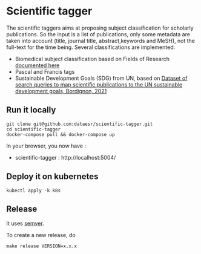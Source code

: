# Scientific tagger

The scientific taggers aims at proposing subject classification for scholarly publications. So the input is a list of publications, only some metadata are taken into account (title, journal title, abstract,keywords and MeSH), not the full-text for the time being. Several classifications are implemented:
- Biomedical subject classification based on Fields of Research [documented here](https://github.com/dataesr/scientific_tagger/blob/main/doc/scientific_tagger.pdf)
- Pascal and Francis tags
- Sustainable Development Goals (SDG) from UN, based on [Dataset of search queries to map scientific publications to the UN sustainable development goals, Bordignon, 2021](https://doi.org/10.1016/j.dib.2021.106731)

## Run it locally
```shell
git clone git@github.com:dataesr/scientific-tagger.git
cd scientific-tagger
docker-compose pull && docker-compose up
```

In your browser, you now have :
- scientific-tagger : http://localhost:5004/

## Deploy it on kubernetes
```shell
kubectl apply -k k8s
```

## Release
It uses [semver](https://semver.org/).

To create a new release, do
```shell
make release VERSION=x.x.x
```